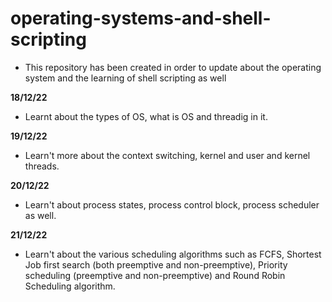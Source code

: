 # operating-systems-and-shell-scripting
* This repository has been created in order to update about the operating system and the learning of shell scripting as well

**18/12/22**
* Learnt about the types of OS, what is OS and threadig in it.

**19/12/22**
* Learn't more about the context switching, kernel and user and kernel threads.

**20/12/22**
* Learn't about process states, process control block, process scheduler as well.

**21/12/22**
* Learn't about the various scheduling algorithms such as FCFS, Shortest Job first search (both preemptive and non-preemptive), Priority scheduling (preemptive and non-preemptive) and Round Robin Scheduling algorithm.

